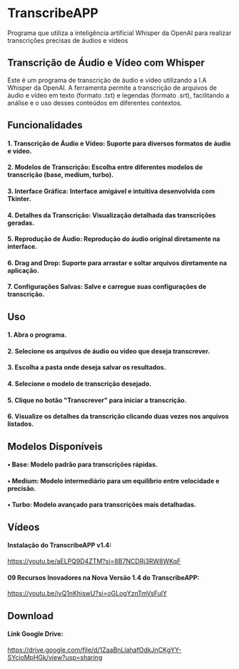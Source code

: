 # TranscribeAPP
Programa que utiliza a inteligência artificial Whisper da OpenAI para realizar transcrições precisas de áudios e vídeos
## Transcrição de Áudio e Vídeo com Whisper
Este é um programa de transcrição de áudio e vídeo utilizando a I.A Whisper da OpenAI. A ferramenta permite a transcrição de arquivos de áudio e vídeo em texto (formato .txt) e legendas (formato .srt), facilitando a análise e o uso desses conteúdos em diferentes contextos.

## Funcionalidades
#### 1. Transcrição de Áudio e Vídeo: Suporte para diversos formatos de áudio e vídeo.
#### 2. Modelos de Transcrição: Escolha entre diferentes modelos de transcrição (base, medium, turbo).
#### 3. Interface Gráfica: Interface amigável e intuitiva desenvolvida com Tkinter.
#### 4. Detalhes da Transcrição: Visualização detalhada das transcrições geradas.
#### 5. Reprodução de Áudio: Reprodução do áudio original diretamente na interface.
#### 6. Drag and Drop: Suporte para arrastar e soltar arquivos diretamente na aplicação.
#### 7. Configurações Salvas: Salve e carregue suas configurações de transcrição.

## Uso
#### 1. Abra o programa.
#### 2. Selecione os arquivos de áudio ou vídeo que deseja transcrever.
#### 3. Escolha a pasta onde deseja salvar os resultados.
#### 4. Selecione o modelo de transcrição desejado.
#### 5. Clique no botão "Transcrever" para iniciar a transcrição.
#### 6. Visualize os detalhes da transcrição clicando duas vezes nos arquivos listados.

## Modelos Disponíveis
#### • Base: Modelo padrão para transcrições rápidas.
#### • Medium: Modelo intermediário para um equilíbrio entre velocidade e precisão.
#### • Turbo: Modelo avançado para transcrições mais detalhadas.

## Vídeos
#### Instalação do TranscribeAPP v1.4: 
https://youtu.be/aELPQ9D4ZTM?si=8B7NCDRj3RW8WKqF

#### 09 Recursos Inovadores na Nova Versão 1.4 do TranscribeAPP: 
https://youtu.be/iyQ1nKhiswU?si=oGLogYznTmVsFulY

## Download

#### Link Google Drive:
https://drive.google.com/file/d/1ZaaBnLlahafOdkJnCKgYY-SYcjoMpHGk/view?usp=sharing
